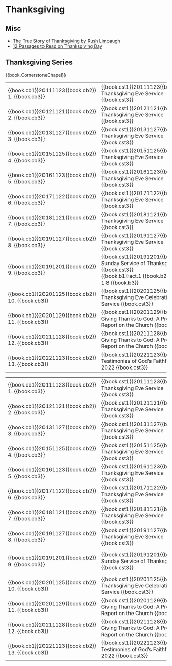 # Thanksgiving

## Misc

- [The True Story of Thanksgiving by Rush Limbaugh](https://officialrushlimbaugh.com/the-true-story-of-thanksgiving/)
- [12 Passages to Read on Thanksgiving Day](https://www.crossway.org/articles/12-passages-to-read-on-thanksgiving-day/)


## Thanksgiving Series

{{book.CornerstoneChapel}}

<!-- MASTER: vertical layout for "cell phone" responsive show/hide -->
<div class="phone">
<table>

<tr><td> {{book.cb1}}20111123{{book.cb2}} 1.  {{book.cb3}} </td><td> {{book.cst1}}20111123{{book.cst2}} Thanksgiving Eve Service                               {{book.cst3}}                                                             </td><td> 11/23/2011 </td>
<tr><td> {{book.cb1}}20121121{{book.cb2}} 2.  {{book.cb3}} </td><td> {{book.cst1}}20121121{{book.cst2}} Thanksgiving Eve Service                               {{book.cst3}}                                                             </td><td> 11/21/2012 </td>
<tr><td> {{book.cb1}}20131127{{book.cb2}} 3.  {{book.cb3}} </td><td> {{book.cst1}}20131127{{book.cst2}} Thanksgiving Eve Service                               {{book.cst3}}                                                             </td><td> 11/27/2013 </td>
<tr><td> {{book.cb1}}20151125{{book.cb2}} 4.  {{book.cb3}} </td><td> {{book.cst1}}20151125{{book.cst2}} Thanksgiving Eve Service                               {{book.cst3}}                                                             </td><td> 11/25/2015 </td>
<tr><td> {{book.cb1}}20161123{{book.cb2}} 5.  {{book.cb3}} </td><td> {{book.cst1}}20161123{{book.cst2}} Thanksgiving Eve Service                               {{book.cst3}}                                                             </td><td> 11/23/2016 </td>
<tr><td> {{book.cb1}}20171122{{book.cb2}} 6.  {{book.cb3}} </td><td> {{book.cst1}}20171122{{book.cst2}} Thanksgiving Eve Service                               {{book.cst3}}                                                             </td><td> 11/22/2017 </td>
<tr><td> {{book.cb1}}20181121{{book.cb2}} 7.  {{book.cb3}} </td><td> {{book.cst1}}20181121{{book.cst2}} Thanksgiving Eve Service                               {{book.cst3}}                                                             </td><td> 11/21/2018 </td>
<tr><td> {{book.cb1}}20191127{{book.cb2}} 8.  {{book.cb3}} </td><td> {{book.cst1}}20191127{{book.cst2}} Thanksgiving Eve Service                               {{book.cst3}}                                                             </td><td> 11/27/2019 </td>
<tr><td> {{book.cb1}}20191201{{book.cb2}} 9.  {{book.cb3}} </td><td> {{book.cst1}}20191201{{book.cst2}} Sunday Service of Thanksgiving                         {{book.cst3}} <br/> {{book.b1}}act.1 {{book.b2}} ACTS 1:8 {{book.b3}} </td><td> 12/01/2019 </td>
<tr><td> {{book.cb1}}20201125{{book.cb2}} 10. {{book.cb3}} </td><td> {{book.cst1}}20201125{{book.cst2}} Thanksgiving Eve Celebration Service                   {{book.cst3}}                                                             </td><td> 11/25/2020 </td>
<tr><td> {{book.cb1}}20201129{{book.cb2}} 11. {{book.cb3}} </td><td> {{book.cst1}}20201129{{book.cst2}} Giving Thanks to God: A Progress Report on the Church  {{book.cst3}}                                                             </td><td> 11/29/2020 </td>
<tr><td> {{book.cb1}}20211128{{book.cb2}} 12. {{book.cb3}} </td><td> {{book.cst1}}20211128{{book.cst2}} Giving Thanks to God: A Progress Report on the Church  {{book.cst3}}                                                             </td><td> 11/28/2021 </td>
<tr><td> {{book.cb1}}20221123{{book.cb2}} 13. {{book.cb3}} </td><td> {{book.cst1}}20221123{{book.cst2}} Testimonies of God’s Faithfulness 2022                 {{book.cst3}}                                                             </td><td> 11/23/2022 </td>

</table>
</div>

<!-- COPY: horizontal layout for "desktop/tablet" responsive show/hide (simply add 2 columns to header and replace TWO FROM <br/> TO </td><td> -->
<div class="desktop">
<table>

<tr><td> {{book.cb1}}20111123{{book.cb2}} 1.  {{book.cb3}} </td><td> {{book.cst1}}20111123{{book.cst2}} Thanksgiving Eve Service                               {{book.cst3}} </td><td>                                                        </td><td> 11/23/2011 </td>
<tr><td> {{book.cb1}}20121121{{book.cb2}} 2.  {{book.cb3}} </td><td> {{book.cst1}}20121121{{book.cst2}} Thanksgiving Eve Service                               {{book.cst3}} </td><td>                                                        </td><td> 11/21/2012 </td>
<tr><td> {{book.cb1}}20131127{{book.cb2}} 3.  {{book.cb3}} </td><td> {{book.cst1}}20131127{{book.cst2}} Thanksgiving Eve Service                               {{book.cst3}} </td><td>                                                        </td><td> 11/27/2013 </td>
<tr><td> {{book.cb1}}20151125{{book.cb2}} 4.  {{book.cb3}} </td><td> {{book.cst1}}20151125{{book.cst2}} Thanksgiving Eve Service                               {{book.cst3}} </td><td>                                                        </td><td> 11/25/2015 </td>
<tr><td> {{book.cb1}}20161123{{book.cb2}} 5.  {{book.cb3}} </td><td> {{book.cst1}}20161123{{book.cst2}} Thanksgiving Eve Service                               {{book.cst3}} </td><td>                                                        </td><td> 11/23/2016 </td>
<tr><td> {{book.cb1}}20171122{{book.cb2}} 6.  {{book.cb3}} </td><td> {{book.cst1}}20171122{{book.cst2}} Thanksgiving Eve Service                               {{book.cst3}} </td><td>                                                        </td><td> 11/22/2017 </td>
<tr><td> {{book.cb1}}20181121{{book.cb2}} 7.  {{book.cb3}} </td><td> {{book.cst1}}20181121{{book.cst2}} Thanksgiving Eve Service                               {{book.cst3}} </td><td>                                                        </td><td> 11/21/2018 </td>
<tr><td> {{book.cb1}}20191127{{book.cb2}} 8.  {{book.cb3}} </td><td> {{book.cst1}}20191127{{book.cst2}} Thanksgiving Eve Service                               {{book.cst3}} </td><td>                                                        </td><td> 11/27/2019 </td>
<tr><td> {{book.cb1}}20191201{{book.cb2}} 9.  {{book.cb3}} </td><td> {{book.cst1}}20191201{{book.cst2}} Sunday Service of Thanksgiving                         {{book.cst3}} </td><td> {{book.b1}}act.1 {{book.b2}} ACTS 1:8 {{book.b3}}  </td><td> 12/01/2019 </td>
<tr><td> {{book.cb1}}20201125{{book.cb2}} 10. {{book.cb3}} </td><td> {{book.cst1}}20201125{{book.cst2}} Thanksgiving Eve Celebration Service                   {{book.cst3}} </td><td>                                                        </td><td> 11/25/2020 </td>
<tr><td> {{book.cb1}}20201129{{book.cb2}} 11. {{book.cb3}} </td><td> {{book.cst1}}20201129{{book.cst2}} Giving Thanks to God: A Progress Report on the Church  {{book.cst3}} </td><td>                                                        </td><td> 11/29/2020 </td>
<tr><td> {{book.cb1}}20211128{{book.cb2}} 12. {{book.cb3}} </td><td> {{book.cst1}}20211128{{book.cst2}} Giving Thanks to God: A Progress Report on the Church  {{book.cst3}} </td><td>                                                        </td><td> 11/28/2021 </td>
<tr><td> {{book.cb1}}20221123{{book.cb2}} 13. {{book.cb3}} </td><td> {{book.cst1}}20221123{{book.cst2}} Testimonies of God’s Faithfulness 2022                 {{book.cst3}} </td><td>                                                        </td><td> 11/23/2022 </td>

</table>
</div>
